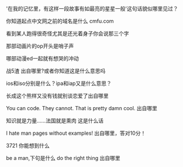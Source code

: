 '在我的记忆里，有这样一段故事有如最亮的星星一般'这句话貌似哪里见过？

你知道起点中文网之前的域名是什么	cmfu.com

看到某人跑得很奇怪尤其是还光着身子你会说那三个字

那部动画片的op开头是哨子声

哪部动漫ed一起就有想哭的冲动

战5渣  出自哪里?或者你知道这是什么意思吗

ios和iso分别是什么？ipa和iap又是什么意思？

长成这个熊样又没有钱就别谈恋爱了出自哪里

You can code. They cannot. That is pretty damn cool.  出自哪里

知识就是力量……法国就是熏肉  这是什么话

I hate man pages without examples!  出自哪里，答对10分！

3721	你能想到什么

be a man,下句是什么  do the right thing 出自哪里
